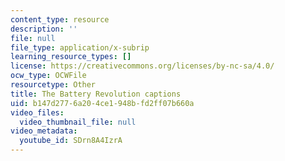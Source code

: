 ```yaml
---
content_type: resource
description: ''
file: null
file_type: application/x-subrip
learning_resource_types: []
license: https://creativecommons.org/licenses/by-nc-sa/4.0/
ocw_type: OCWFile
resourcetype: Other
title: The Battery Revolution captions
uid: b147d277-6a20-4ce1-948b-fd2ff07b660a
video_files:
  video_thumbnail_file: null
video_metadata:
  youtube_id: SDrn8A4IzrA
---
```

